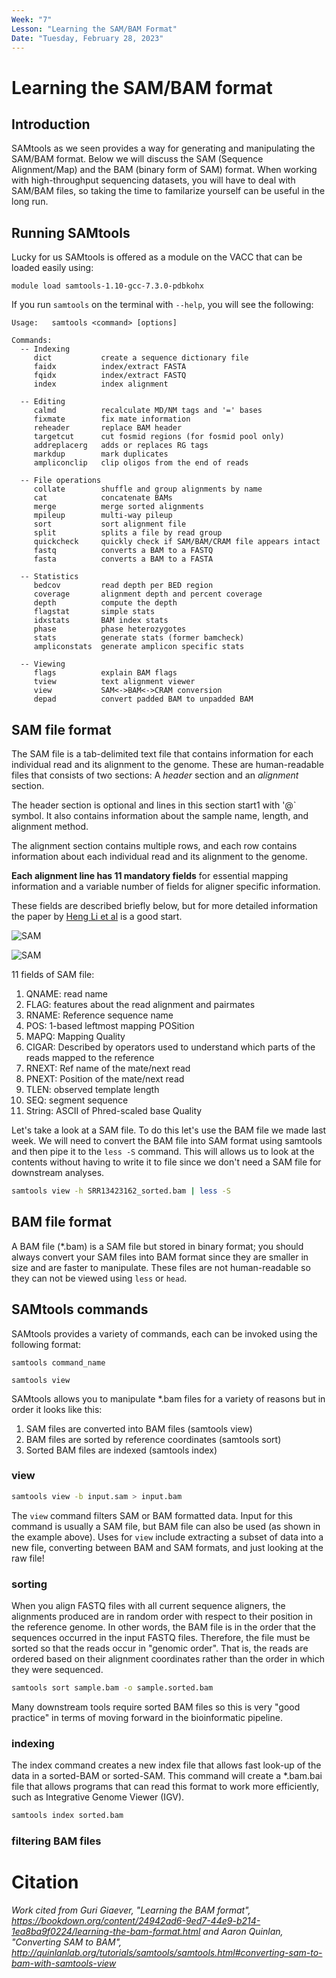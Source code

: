 ```yaml
---
Week: "7" 
Lesson: "Learning the SAM/BAM Format"
Date: "Tuesday, February 28, 2023"
---
```


# Learning the SAM/BAM format

## Introduction 
SAMtools as we seen provides a way for generating and manipulating the SAM/BAM format. Below we will discuss the SAM (Sequence Alignment/Map) and the BAM (binary form of SAM) format. When working with high-throughput sequencing datasets, you will have to deal with SAM/BAM files, so taking the time to familarize yourself can be useful in the long run. 

## Running SAMtools 
Lucky for us SAMtools is offered as a module on the VACC that can be loaded easily using: 

```
module load samtools-1.10-gcc-7.3.0-pdbkohx
```

If you run `samtools` on the terminal with `--help`, you will see the following:

```
Usage:   samtools <command> [options]

Commands:
  -- Indexing
     dict           create a sequence dictionary file
     faidx          index/extract FASTA
     fqidx          index/extract FASTQ
     index          index alignment

  -- Editing
     calmd          recalculate MD/NM tags and '=' bases
     fixmate        fix mate information
     reheader       replace BAM header
     targetcut      cut fosmid regions (for fosmid pool only)
     addreplacerg   adds or replaces RG tags
     markdup        mark duplicates
     ampliconclip   clip oligos from the end of reads

  -- File operations
     collate        shuffle and group alignments by name
     cat            concatenate BAMs
     merge          merge sorted alignments
     mpileup        multi-way pileup
     sort           sort alignment file
     split          splits a file by read group
     quickcheck     quickly check if SAM/BAM/CRAM file appears intact
     fastq          converts a BAM to a FASTQ
     fasta          converts a BAM to a FASTA

  -- Statistics
     bedcov         read depth per BED region
     coverage       alignment depth and percent coverage
     depth          compute the depth
     flagstat       simple stats
     idxstats       BAM index stats
     phase          phase heterozygotes
     stats          generate stats (former bamcheck)
     ampliconstats  generate amplicon specific stats

  -- Viewing
     flags          explain BAM flags
     tview          text alignment viewer
     view           SAM<->BAM<->CRAM conversion
     depad          convert padded BAM to unpadded BAM
```

## SAM file format 
The SAM file is a tab-delimited text file that contains information for each individual read and its alignment to the genome. These are human-readable files that consists of two sections: A *header* section and an *alignment* section. 

The header section is optional and lines in this section start1 with '@` symbol. It also contains information about the sample name, length, and alignment method. 

The alignment section contains multiple rows, and each row contains information about each individual read and its alignment to the genome. 

 **Each alignment line has 11 mandatory fields** for essential mapping information and a variable number of fields for aligner specific information.

These fields are described briefly below, but for more detailed information the paper by [Heng Li et al](http://bioinformatics.oxfordjournals.org/content/25/16/2078.full) is a good start.

![SAM](../img/sam_bam.png)

![SAM](../img/sam_bam3.png)

11 fields of SAM file: 

1. QNAME: read name 
2. FLAG: features about the read alignment and pairmates
3. RNAME: Reference sequence name 
4. POS: 1-based leftmost mapping POSition
5. MAPQ: Mapping Quality 
6. CIGAR: Described by operators used to understand which parts of the reads mapped to the reference 
7. RNEXT: Ref name of the mate/next read
8. PNEXT: Position of the mate/next read
9. TLEN: observed template length
10. SEQ: segment sequence 
11. String: ASCII of Phred-scaled base Quality 


Let's take a look at a SAM file. To do this let's use the BAM file we made last week. We will need to convert the BAM file into SAM format using samtools and then pipe it to the `less -S` command. This will allows us to look at the contents without having to write it to file since we don't need a SAM file for downstream analyses.

```bash
samtools view -h SRR13423162_sorted.bam | less -S
```

## BAM file format 
A BAM file (*.bam) is a SAM file but stored in binary format; you should always convert your SAM files into BAM format since they are smaller in size and are faster to manipulate. These files are not human-readable so they can not be viewed using `less` or `head`. 


## SAMtools commands 

SAMtools provides a variety of commands, each can be invoked using the following format: 

```
samtools command_name

samtools view
```

SAMtools allows you to manipulate *.bam files for a variety of reasons but in order it looks like this: 

1. SAM files are converted into BAM files (samtools view)
2. BAM files are sorted by reference coordinates (samtools sort)
3. Sorted BAM files are indexed (samtools index)

### view

```bash
samtools view -b input.sam > input.bam
```

The `view` command filters SAM or BAM formatted data. Input for this command is usually a SAM file, but BAM file can also be used (as shown in the example above). Uses for `view` include extracting a subset of data into a new file, converting between BAM and SAM formats, and just looking at the raw file!  

### sorting 

When you align FASTQ files with all current sequence aligners, the alignments produced are in random order with respect to their position in the reference genome. In other words, the BAM file is in the order that the sequences occurred in the input FASTQ files. Therefore, the file must be sorted so that the reads occur in "genomic order". That is, the reads are ordered based on their alignment coordinates rather than the order in which they were sequenced. 

```bash
samtools sort sample.bam -o sample.sorted.bam 
```

Many downstream tools require sorted BAM files so this is very "good practice" in terms of moving forward in the bioinformatic pipeline.  

### indexing 

The index command creates a new index file that allows fast look-up of the data in a sorted-BAM or sorted-SAM. This command will create a *.bam.bai file that allows programs that can read this format to work more efficiently, such as Integrative Genome Viewer (IGV). 

```bash
samtools index sorted.bam
``` 
### filtering BAM files


# Citation 

*Work cited from Guri Giaever, "Learning the BAM format", https://bookdown.org/content/24942ad6-9ed7-44e9-b214-1ea8ba9f0224/learning-the-bam-format.html and Aaron Quinlan, "Converting SAM to BAM", http://quinlanlab.org/tutorials/samtools/samtools.html#converting-sam-to-bam-with-samtools-view*
